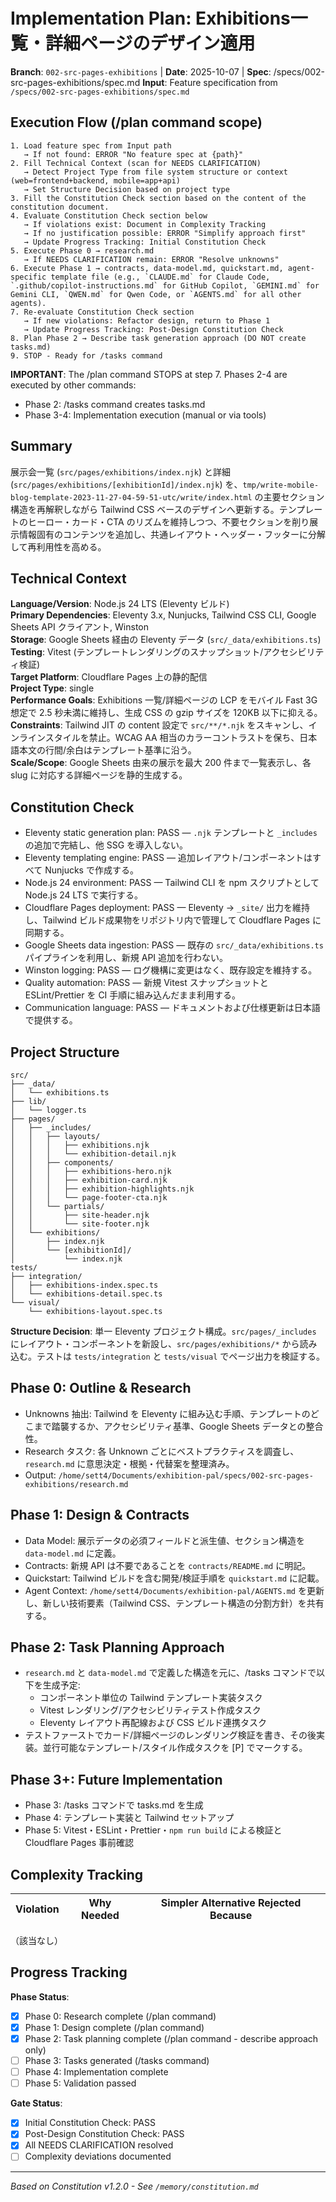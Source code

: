 # Implementation Plan: Exhibitions一覧・詳細ページのデザイン適用

**Branch**: `002-src-pages-exhibitions` | **Date**: 2025-10-07 | **Spec**: /specs/002-src-pages-exhibitions/spec.md
**Input**: Feature specification from `/specs/002-src-pages-exhibitions/spec.md`

## Execution Flow (/plan command scope)

```
1. Load feature spec from Input path
   → If not found: ERROR "No feature spec at {path}"
2. Fill Technical Context (scan for NEEDS CLARIFICATION)
   → Detect Project Type from file system structure or context (web=frontend+backend, mobile=app+api)
   → Set Structure Decision based on project type
3. Fill the Constitution Check section based on the content of the constitution document.
4. Evaluate Constitution Check section below
   → If violations exist: Document in Complexity Tracking
   → If no justification possible: ERROR "Simplify approach first"
   → Update Progress Tracking: Initial Constitution Check
5. Execute Phase 0 → research.md
   → If NEEDS CLARIFICATION remain: ERROR "Resolve unknowns"
6. Execute Phase 1 → contracts, data-model.md, quickstart.md, agent-specific template file (e.g., `CLAUDE.md` for Claude Code, `.github/copilot-instructions.md` for GitHub Copilot, `GEMINI.md` for Gemini CLI, `QWEN.md` for Qwen Code, or `AGENTS.md` for all other agents).
7. Re-evaluate Constitution Check section
   → If new violations: Refactor design, return to Phase 1
   → Update Progress Tracking: Post-Design Constitution Check
8. Plan Phase 2 → Describe task generation approach (DO NOT create tasks.md)
9. STOP - Ready for /tasks command
```

**IMPORTANT**: The /plan command STOPS at step 7. Phases 2-4 are executed by other commands:

- Phase 2: /tasks command creates tasks.md
- Phase 3-4: Implementation execution (manual or via tools)

## Summary

展示会一覧 (`src/pages/exhibitions/index.njk`) と詳細 (`src/pages/exhibitions/[exhibitionId]/index.njk`) を、`tmp/write-mobile-blog-template-2023-11-27-04-59-51-utc/write/index.html` の主要セクション構造を再解釈しながら Tailwind CSS ベースのデザインへ更新する。テンプレートのヒーロー・カード・CTA のリズムを維持しつつ、不要セクションを削り展示情報固有のコンテンツを追加し、共通レイアウト・ヘッダー・フッターに分解して再利用性を高める。

## Technical Context

**Language/Version**: Node.js 24 LTS (Eleventy ビルド)  
**Primary Dependencies**: Eleventy 3.x, Nunjucks, Tailwind CSS CLI, Google Sheets API クライアント, Winston  
**Storage**: Google Sheets 経由の Eleventy データ (`src/_data/exhibitions.ts`)  
**Testing**: Vitest (テンプレートレンダリングのスナップショット/アクセシビリティ検証)  
**Target Platform**: Cloudflare Pages 上の静的配信  
**Project Type**: single  
**Performance Goals**: Exhibitions 一覧/詳細ページの LCP をモバイル Fast 3G 想定で 2.5 秒未満に維持し、生成 CSS の gzip サイズを 120KB 以下に抑える。  
**Constraints**: Tailwind JIT の content 設定で `src/**/*.njk` をスキャンし、インラインスタイルを禁止。WCAG AA 相当のカラーコントラストを保ち、日本語本文の行間/余白はテンプレート基準に沿う。  
**Scale/Scope**: Google Sheets 由来の展示を最大 200 件まで一覧表示し、各 slug に対応する詳細ページを静的生成する。

## Constitution Check

- Eleventy static generation plan: PASS — `.njk` テンプレートと `_includes` の追加で完結し、他 SSG を導入しない。
- Eleventy templating engine: PASS — 追加レイアウト/コンポーネントはすべて Nunjucks で作成する。
- Node.js 24 environment: PASS — Tailwind CLI を npm スクリプトとして Node.js 24 LTS で実行する。
- Cloudflare Pages deployment: PASS — Eleventy → `_site/` 出力を維持し、Tailwind ビルド成果物をリポジトリ内で管理して Cloudflare Pages に同期する。
- Google Sheets data ingestion: PASS — 既存の `src/_data/exhibitions.ts` パイプラインを利用し、新規 API 追加を行わない。
- Winston logging: PASS — ログ機構に変更はなく、既存設定を維持する。
- Quality automation: PASS — 新規 Vitest スナップショットと ESLint/Prettier を CI 手順に組み込んだまま利用する。
- Communication language: PASS — ドキュメントおよび仕様更新は日本語で提供する。

## Project Structure

```
src/
├── _data/
│   └── exhibitions.ts
├── lib/
│   └── logger.ts
├── pages/
│   ├── _includes/
│   │   ├── layouts/
│   │   │   ├── exhibitions.njk
│   │   │   └── exhibition-detail.njk
│   │   ├── components/
│   │   │   ├── exhibitions-hero.njk
│   │   │   ├── exhibition-card.njk
│   │   │   ├── exhibition-highlights.njk
│   │   │   └── page-footer-cta.njk
│   │   └── partials/
│   │       ├── site-header.njk
│   │       └── site-footer.njk
│   └── exhibitions/
│       ├── index.njk
│       └── [exhibitionId]/
│           └── index.njk
tests/
├── integration/
│   ├── exhibitions-index.spec.ts
│   └── exhibitions-detail.spec.ts
└── visual/
    └── exhibitions-layout.spec.ts
```

**Structure Decision**: 単一 Eleventy プロジェクト構成。`src/pages/_includes` にレイアウト・コンポーネントを新設し、`src/pages/exhibitions/*` から読み込む。テストは `tests/integration` と `tests/visual` でページ出力を検証する。

## Phase 0: Outline & Research

- Unknowns 抽出: Tailwind を Eleventy に組み込む手順、テンプレートのどこまで踏襲するか、アクセシビリティ基準、Google Sheets データとの整合性。
- Research タスク: 各 Unknown ごとにベストプラクティスを調査し、`research.md` に意思決定・根拠・代替案を整理済み。
- Output: `/home/sett4/Documents/exhibition-pal/specs/002-src-pages-exhibitions/research.md`

## Phase 1: Design & Contracts

- Data Model: 展示データの必須フィールドと派生値、セクション構造を `data-model.md` に定義。
- Contracts: 新規 API は不要であることを `contracts/README.md` に明記。
- Quickstart: Tailwind ビルドを含む開発/検証手順を `quickstart.md` に記載。
- Agent Context: `/home/sett4/Documents/exhibition-pal/AGENTS.md` を更新し、新しい技術要素（Tailwind CSS、テンプレート構造の分割方針）を共有する。

## Phase 2: Task Planning Approach

- `research.md` と `data-model.md` で定義した構造を元に、/tasks コマンドで以下を生成予定:
  - コンポーネント単位の Tailwind テンプレート実装タスク
  - Vitest レンダリング/アクセシビリティテスト作成タスク
  - Eleventy レイアウト再配線および CSS ビルド連携タスク
- テストファーストでカード/詳細ページのレンダリング検証を書き、その後実装。並行可能なテンプレート/スタイル作成タスクを [P] でマークする。

## Phase 3+: Future Implementation

- Phase 3: /tasks コマンドで tasks.md を生成
- Phase 4: テンプレート実装と Tailwind セットアップ
- Phase 5: Vitest・ESLint・Prettier・`npm run build` による検証と Cloudflare Pages 事前確認

## Complexity Tracking

| Violation | Why Needed | Simpler Alternative Rejected Because |
| --------- | ---------- | ------------------------------------ |

（該当なし）

## Progress Tracking

**Phase Status**:

- [x] Phase 0: Research complete (/plan command)
- [x] Phase 1: Design complete (/plan command)
- [x] Phase 2: Task planning complete (/plan command - describe approach only)
- [ ] Phase 3: Tasks generated (/tasks command)
- [ ] Phase 4: Implementation complete
- [ ] Phase 5: Validation passed

**Gate Status**:

- [x] Initial Constitution Check: PASS
- [x] Post-Design Constitution Check: PASS
- [x] All NEEDS CLARIFICATION resolved
- [ ] Complexity deviations documented

---

_Based on Constitution v1.2.0 - See `/memory/constitution.md`_
